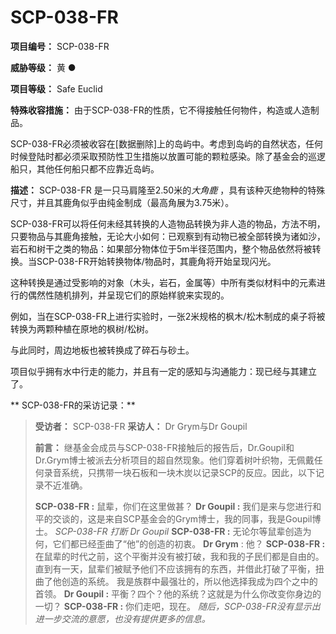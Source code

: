 # SCP-038-FR
**项目编号：**  SCP-038-FR

**威胁等级：**  黄 ●

**项目等级：**  Safe Euclid

**特殊收容措施：**  由于SCP-038-FR的性质，它不得接触任何物件，构造或人造制品。

SCP-038-FR必须被收容在[数据删除]上的岛屿中。考虑到岛屿的自然状态，任何时候登陆时都必须采取预防性卫生措施以放置可能的颗粒感染。除了基金会的巡逻船只，其他任何船只都不应靠近岛屿。

**描述：**  SCP-038-FR 是一只马肩隆至2.50米的*大角鹿* ，具有该种灭绝物种的特殊尺寸，并且其鹿角似乎由纯金制成（最高角展为3.75米）。

SCP-038-FR可以将任何未经其转换的人造物品转换为非人造的物品，方法不明， 只要物品与其鹿角接触，无论大小如何：已观察到有动物已被全部转换为诸如沙，岩石和树干之类的物品：如果部分物体位于5m半径范围内，整个物品依然将被转换。当SCP-038-FR开始转换物体/物品时，其鹿角将开始呈现闪光。

这种转换是通过受影响的对象（木头，岩石，金属等）中所有类似材料中的元素进行的偶然性随机排列，并呈现它们的原始样貌来实现的。

例如，当在SCP-038-FR上进行实验时，一张2米规格的枫木/松木制成的桌子将被转换为两颗种植在原地的枫树/松树。

与此同时，周边地板也被转换成了碎石与砂土。

项目似乎拥有水中行走的能力，并且有一定的感知与沟通能力：现已经与其建立了。

** SCP-038-FR的采访记录：**


> **受访者：**  SCP-038-FR
**采访人：**  Dr Grym与Dr Goupil
> 
> **前言：** 继基金会成员与SCP-038-FR接触后的报告后，Dr.Goupil和Dr.Grym博士被派去分析项目的超自然现象。他们穿着树叶织物，无佩戴任何录音系统，只携带一块石板和一块木炭以记录SCP的反应。因此，以下记录不近准确。
> 
> **SCP-038-FR :**  鼠辈，你们在这里做甚？
**Dr Goupil :**  我们是来与您进行和平的交谈的，这是来自SCP基金会的Grym博士，我的同事，我是Goupil博士。
*SCP-038-FR 打断 Dr Goupil* 
**SCP-038-FR :**  无论尔等鼠辈创造为何，它们都已经歪曲了“他”的创造的初衷。
**Dr Grym**  : 他？
**SCP-038-FR :**  在鼠辈的时代之前，这个平衡并没有被打破，我和我的子民们都是自由的。直到有一天，鼠辈们被赋予他们不应该拥有的东西，并借此打破了平衡，扭曲了他创造的系统。
我是族群中最强壮的，所以他选择我成为四个之中的首领。
**Dr Goupil :**  平衡？四个？他的系统？这就是为什么你改变你身边的一切？
**SCP-038-FR :**  你们走吧，现在。
*随后，SCP-038-FR没有显示出进一步交流的意愿，也没有提供更多的信息。* 
> 


